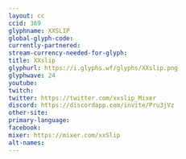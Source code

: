 ```yaml
---
layout: cc
ccid: 369
glyphname: XXSLIP
global-glyph-code: 
currently-partnered: 
stream-currency-needed-for-glyph: 
title: XXslip
glyphurl: https://i.glyphs.wf/glyphs/XXslip.png
glyphwave: 24
youtube: 
twitch: 
twitter: https://twitter.com/xxslip_Mixer
discord: https://discordapp.com/invite/Pru3jVz
other-site: 
primary-language: 
facebook: 
mixer: https://mixer.com/xxSlip
alt-names: 
---
```



